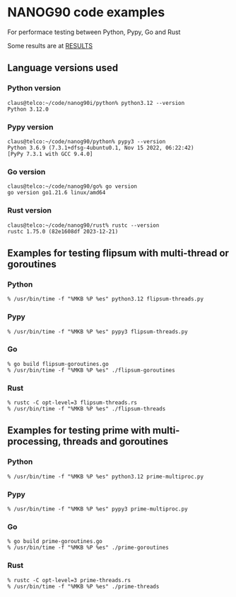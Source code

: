 # NANOG90 code examples
For performace testing between Python, Pypy, Go and Rust

Some results are at <a href="results/README.md">RESULTS</a>

## Language versions used

### Python version
```
claus@telco:~/code/nanog90i/python% python3.12 --version
Python 3.12.0
```


### Pypy version
```
claus@telco:~/code/nanog90/python% pypy3 --version
Python 3.6.9 (7.3.1+dfsg-4ubuntu0.1, Nov 15 2022, 06:22:42)
[PyPy 7.3.1 with GCC 9.4.0]
```

### Go version
```
claus@telco:~/code/nanog90/go% go version
go version go1.21.6 linux/amd64
```

### Rust version
```
claus@telco:~/code/nanog90/rust% rustc --version
rustc 1.75.0 (82e1608df 2023-12-21)
```
	
## Examples for testing  flipsum with multi-thread or goroutines

### Python
```
% /usr/bin/time -f "%MKB %P %es" python3.12 flipsum-threads.py
```

### Pypy
```
% /usr/bin/time -f "%MKB %P %es" pypy3 flipsum-threads.py
```

### Go
```
% go build flipsum-goroutines.go
% /usr/bin/time -f "%MKB %P %es" ./flipsum-goroutines
```

### Rust
```
% rustc -C opt-level=3 flipsum-threads.rs
% /usr/bin/time -f "%MKB %P %es" ./flipsum-threads
```



## Examples for testing prime with multi-processing, threads and goroutines

### Python
```
% /usr/bin/time -f "%MKB %P %es" python3.12 prime-multiproc.py
```


### Pypy
```
% /usr/bin/time -f "%MKB %P %es" pypy3 prime-multiproc.py
```


### Go
```
% go build prime-goroutines.go
% /usr/bin/time -f "%MKB %P %es" ./prime-goroutines
```

### Rust
```
% rustc -C opt-level=3 prime-threads.rs
% /usr/bin/time -f "%MKB %P %es" ./prime-threads
```

